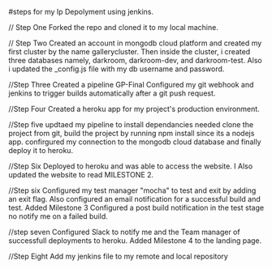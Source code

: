 #steps for my Ip Depolyment using jenkins.

// Step One
Forked the repo and cloned it to my local machine.

// Step Two
Created an account in mongodb cloud platform and created my first cluster by the name gallerycluster. Then inside the cluster, i created three databases namely, darkroom, darkroom-dev, and darkroom-test.
Also i updated the _config.js file with my db username and password.

//Step Three
Created a pipeline GP-Final
Configured my git webhook and jenkins to trigger builds automatically after a git push request.

//Step Four
Created a heroku app for my project's production environment.

//Step five
updtaed my pipeline to install dependancies needed clone the project from git, build the project by running npm install since its a nodejs app. confirgured my connection to the mongodb cloud database and finally deploy it to heroku.

//Step Six
Deployed to heroku and was able to access the website. I Also updated the website to read MILESTONE 2.

//Step six 
Configured my test manager "mocha" to test and exit by adding an exit flag. Also configured an email notification for a successful build and test. Added Milestone 3
Configured a post build notification in the test stage no notify me on a failed build.

//step seven
Configured Slack to notify me and the Team manager of successfull deployments to heroku. Added Milestone 4 to the landing page.


//Step Eight
Add my jenkins file to my remote and local repository


